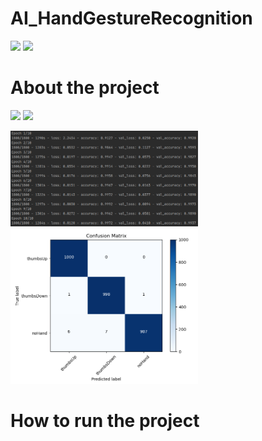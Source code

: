 # AI_HandGestureRecognition
 
<img src="https://github.com/patrickmetzner/AI_HandGestureRecognition/blob/master/HandGestureRecognition/README_images/HandGestureRecognition.gif" width=300> <img src="https://github.com/patrickmetzner/AI_HandGestureRecognition/blob/master/HandGestureRecognition/README_images/liveVideoImages.gif" width=400>

# About the project


<img src="https://github.com/patrickmetzner/AI_HandGestureRecognition/blob/master/HandGestureRecognition/README_images/GetImages.gif" width=300> <img src="https://github.com/patrickmetzner/AI_HandGestureRecognition/blob/master/HandGestureRecognition/README_images/imageFiles.gif" width=300>



<img src="https://github.com/patrickmetzner/AI_HandGestureRecognition/blob/master/HandGestureRecognition/README_images/NeuralNetwork_TrainingProgress.PNG" width=300> <img src="https://github.com/patrickmetzner/AI_HandGestureRecognition/blob/master/HandGestureRecognition/README_images/ConfusionMatrix.png" width=300>


# How to run the project
>


